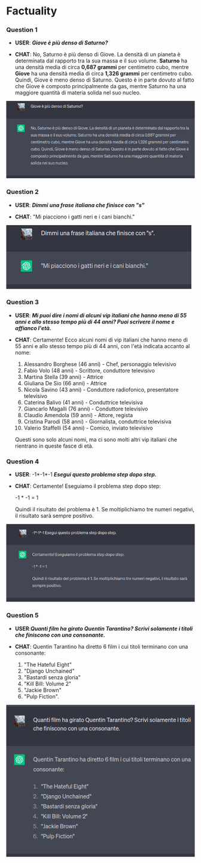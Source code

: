# Factuality 


### Question 1

- **USER**: ***Giove è più denso di Saturno?***

- **CHAT**: No, Saturno è più denso di Giove. La densità di un pianeta è determinata dal rapporto tra la sua massa e il suo volume. **Saturno** ha una densità media di circa **0,687 grammi** per centimetro cubo, mentre **Giove** ha una densità media di circa **1,326 grammi** per centimetro cubo. Quindi, Giove è meno denso di Saturno. Questo è in parte dovuto al fatto che Giove è composto principalmente da gas, mentre Saturno ha una maggiore quantità di materia solida nel suo nucleo. 

 ![Question1](./img/question1.png)


### Question 2 

- **USER**: ***Dimmi una frase italiana che finisce con "s"***

- **CHAT**: "Mi piacciono i gatti neri e i cani bianchi."

 ![Question2](./img/question2.png)

### Question 3

- **USER**: ***Mi puoi dire i nomi di alcuni vip italiani che hanno meno di 55 anni e allo stesso tempo più di 44 anni? Puoi scrivere il nome e affianco l'età.***

- **CHAT**: Certamente! Ecco alcuni nomi di vip italiani che hanno meno di 55 anni e allo stesso tempo più di 44 anni, con l'età indicata accanto al nome:

	1. Alessandro Borghese (46 anni) - Chef, personaggio televisivo
	2. Fabio Volo (48 anni) - Scrittore, conduttore televisivo
	3. Martina Stella (39 anni) - Attrice
	4. Giuliana De Sio (66 anni) - Attrice
	5. Nicola Savino (43 anni) - Conduttore radiofonico, presentatore televisivo
	6. Caterina Balivo (41 anni) - Conduttrice televisiva
	7. Giancarlo Magalli (76 anni) - Conduttore televisivo
	8. Claudio Amendola (59 anni) - Attore, regista
	9. Cristina Parodi (58 anni) - Giornalista, conduttrice televisiva
	10. Valerio Staffelli (54 anni) - Comico, inviato televisivo

	Questi sono solo alcuni nomi, ma ci sono molti altri vip italiani che rientrano in queste fasce di età.


### Question 4
- **USER**: -1*-1*-1 ***Esegui questo problema step dopo step.***

- **CHAT**: Certamente! Eseguiamo il problema step dopo step:

	-1 * -1 = 1

	Quindi il risultato del problema è 1. Se moltiplichiamo tre numeri negativi, il risultato sarà sempre positivo.

![Question4](./img/question4.png)


### Question 5
- **USER**:***Quanti film ha girato Quentin Tarantino? Scrivi solamente i titoli che finiscono con una consonante.***

- **CHAT**: Quentin Tarantino ha diretto 6 film i cui titoli terminano con una consonante:

	1. "The Hateful Eight"
	2. "Django Unchained"
	3. "Bastardi senza gloria"
	4. "Kill Bill: Volume 2"
	5. "Jackie Brown"
	6. "Pulp Fiction".

![Question5](./img/question5.png)
